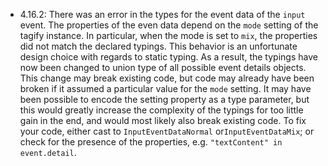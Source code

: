 * 4.16.2: There was an error in the types for the event data of the `input`
  event. The properties of the even data depend on the `mode` setting of the
  tagify instance. In particular, when the mode is set to `mix`, the properties
  did not match the declared typings. This behavior is an unfortunate design
  choice with regards to static typing. As a result, the typings have now been
  changed to union type of all possible event details objects. This change may
  break existing code, but code may already have been broken if it assumed a
  particular value for the `mode` setting. It may have been possible to encode
  the setting property as a type parameter, but this would greatly increase the
  complexity of the typings for too little gain in the end, and would most
  likely also break existing code. To fix your code, either cast to
  `InputEventDataNormal` or`InputEventDataMix`; or check for the presence of the
  properties, e.g. `"textContent" in event.detail`.

